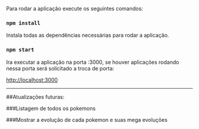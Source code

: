 Para rodar a aplicação execute os seguintes comandos:

### `npm install`

Instala todas as dependências necessárias para rodar a aplicação.

### `npm start`

Ira executar a aplicação na porta :3000, se houver aplicações rodando nessa porta será solicitado a troca de porta:

[http://localhost:3000](http://localhost:3000)

------------------------------------------------------------------------------

##Atualizações futuras:

###Listagem de todos os pokemons

###Mostrar a evolução de cada pokemon e suas mega evoluções


